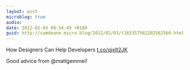 ```yaml
---
layout: post
microblog: true
audio: 
date: 2012-02-03 09:54:49 +0100
guid: http://samdeane.micro.blog/2012/02/03/t165357562202562560.html
---
```

How Designers Can Help Developers [t.co/qjxIt2JK](http://t.co/qjxIt2JK)

Good advice from @mattgemmel!
